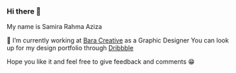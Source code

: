 ### Hi there 👋

My name is Samira Rahma Aziza

🔭 I’m currently working at [Bara Creative](www.baracreative.github.io) as a Graphic Designer
You can look up for my design portfolio through [Dribbble](https://dribbble.com/mirragiovanni)

Hope you like it and feel free to give feedback and comments 😁
